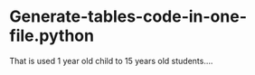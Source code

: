 # Generate-tables-code-in-one-file.python
That is used 1 year old child to 15 years old students....
